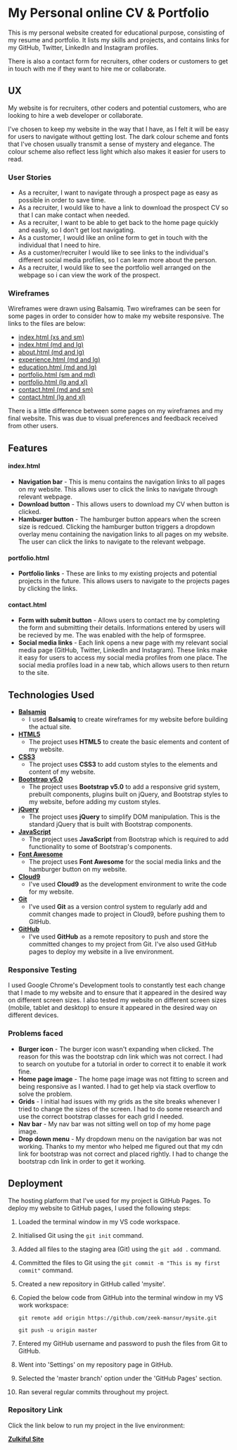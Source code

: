 # My Personal online CV & Portfolio 

This is my personal website created for educational purpose, consisting of my resume and portfolio. It lists my skills and projects, and contains links for my GitHub, Twitter, LinkedIn and Instagram profiles.

There is also a contact form for recruiters, other coders or customers to get in touch with me if they want to hire me or collaborate.

## UX

My website is for recruiters, other coders and potential customers, who are looking to hire a web developer or collaborate.  

I've chosen to keep my website in the way that I have, as I felt it will be easy for users to navigate without getting lost. The dark colour scheme and fonts that I've chosen usually transmit a sense of mystery and elegance. The colour scheme also reflect less light which also makes it easier for users to read.
 
### User Stories

- As a recruiter, I want to navigate through a prospect page as easy as possible in order to save time.
- As a recruiter, I would like to have a link to download the prospect CV so that I can make contact when needed. 
- As a recruiter, I want to be able to get back to the home page quickly and easily, so I don't get lost navigating. 
- As a customer, I would like an online form to get in touch with the individual that I need to hire. 
- As a customer/recruiter I would like to see links to the individual's different social media profiles, so I can learn more about the person.
- As a recruiter, I would like to see the portfolio well arranged on the webpage so  i can view the work of the prospect.

 
### Wireframes

Wireframes were drawn using Balsamiq. Two wireframes can be seen for some pages in order to consider how to make my website responsive. The links to the files are below:

- [index.html (xs and sm)](https://github.com/zeek-mansur/web-page-repo/blob/master/wireframes/New%20Wireframe%207.png)
- [index.html (md and lg)](https://github.com/zeek-mansur/web-page-repo/blob/master/wireframes/New%20Wireframe%201.png)
- [about.html (md and lg)](https://github.com/zeek-mansur/web-page-repo/blob/master/wireframes/New%20Wireframe%202.png)
- [experience.html (md and lg)](https://github.com/zeek-mansur/web-page-repo/blob/master/wireframes/New%20Wireframe%203.png)
- [education.html (md and lg)](https://github.com/zeek-mansur/web-page-repo/blob/master/wireframes/New%20Wireframe%204.png)
- [portfolio.html (sm and md)](https://github.com/zeek-mansur/web-page-repo/blob/master/wireframes/New%20Wireframe%209.png)
- [portfolio.html (lg and xl)](https://github.com/zeek-mansur/web-page-repo/blob/master/wireframes/New%20Wireframe%205.png)
- [contact.html (md and sm)](https://github.com/zeek-mansur/web-page-repo/blob/master/wireframes/New%20Wireframe%208.png)
- [contact.html (lg and xl)](https://github.com/zeek-mansur/web-page-repo/blob/master/wireframes/New%20Wireframe%206.png)

There is a little difference between some pages on my wireframes and my final website. This was due to visual preferences and feedback received from other users.

## Features

#### index.html

- **Navigation bar** - This is menu contains the navigation links to all pages on my website. This allows user to click the links to navigate through relevant webpage.
- **Download button** - This allows users to download my CV when button is clicked.
- **Hamburger button** - The hamburger button appears when the screen size is redcued. Clicking the hamburger button triggers a dropdown overlay menu containing the navigation links to all pages on my website. The user can click the links to navigate to the relevant webpage.


#### portfolio.html

- **Portfolio links** - These are links to my existing projects and potential projects in the future. This allows users to navigate to the projects pages by clicking the links.


#### contact.html

- **Form with submit button** - Allows users to contact me by completing the form and submitting their details. Informations entered by users will be recieved by me. The was enabled with the help of formspree.
- **Social media links** - Each link opens a new page with my relevant social media page (GitHub, Twitter, LinkedIn and Instagram). These links make it easy for users to access my social media profiles from one place. The social media profiles load in a new tab, which allows users to then return to the site.

## Technologies Used

- [**Balsamiq**](https://balsamiq.com/)
    - I used **Balsamiq** to create wireframes for my website before building the actual site.
- [**HTML5**](https://developer.mozilla.org/en-US/docs/Web/Guide/HTML/HTML5)
    - The project uses **HTML5** to create the basic elements and content of my website.
- [**CSS3**](https://developer.mozilla.org/en-US/docs/Web/CSS/CSS3)
    - The project uses **CSS3** to add custom styles to the elements and content of my website.
- [**Bootstrap v5.0**](https://getbootstrap.com/)
    - The project uses **Bootstrap v5.0** to add a responsive grid system, prebuilt components, plugins built on jQuery, and Bootstrap styles to my website, before adding my custom styles.
- [**jQuery**](https://jquery.com)
    - The project uses **jQuery** to simplify DOM manipulation. This is the standard jQuery that is built with Bootstrap components.
- [**JavaScript**](https://www.javascript.com/)
    - The project uses **JavaScript** from Bootstrap which is required to add functionality to some of Bootstrap's components.
- [**Font Awesome**](https://fontawesome.com/)
    - The project uses **Font Awesome** for the social media links and the hamburger button on my website.
- [**Cloud9**](https://c9.io/login)
    - I've used **Cloud9** as the development environment to write the code for my website.
- [**Git**](https://git-scm.com/)
    - I've used **Git** as a version control system to regularly add and commit changes made to project in Cloud9, before pushing them to GitHub.
- [**GitHub**](https://github.com/)
    - I've used **GitHub** as a remote repository to push and store the committed changes to my project from Git. I've also used GitHub pages to deploy my website in a live environment.

### Responsive Testing

I used Google Chrome's Development tools to constantly test each change that I made to my website and to ensure that it appeared in the desired way on different screen sizes. I also tested my website on different screen sizes (mobile, tablet and desktop) to ensure it appeared in the desired way on different devices.

### Problems faced

- **Burger icon** - The burger icon wasn't expanding when clicked. The reason for this was the bootstrap cdn link which was not correct. I had to search on youtube for a tutorial in order to correct it to enable it work fine.
- **Home page image** - The home page image was not fitting to screen and being responsive as I wanted. I had to get help via stack overflow to solve the problem.
- **Grids** - I initial had issues with my grids as the site breaks whenever I tried to change the sizes of the screen. I had to do some research and use the correct bootstrap classes for each grid I needed.
- **Nav bar** - My nav bar was not sitting well on top of my home page image. 
- **Drop down menu** - My dropdown menu on the navigation bar was not working. Thanks to my mentor who helped me figured out that my cdn link for bootstrap was not correct and placed rightly. I had to change the bootstrap cdn link in order to get it working. 

## Deployment

The hosting platform that I've used for my project is GitHub Pages. To deploy my website to GitHub pages, I used the following steps:

1. Loaded the terminal window in my VS code workspace.
2. Initialised Git using the `git init` command.
3. Added all files to the staging area (Git) using the `git add .` command.
4. Committed the files to Git using the `git commit -m "This is my first commit"` command.
5. Created a new repository in GitHub called 'mysite'.
6. Copied the below code from GitHub into the terminal window in my VS work workspace:

    ```git remote add origin https://github.com/zeek-mansur/mysite.git```

    ```git push -u origin master```

7. Entered my GitHub username and password to push the files from Git to GitHub.
8. Went into 'Settings' on my repository page in GitHub.
9. Selected the 'master branch' option under the 'GitHub Pages' section.
10. Ran several regular commits throughout my project.

### Repository Link

Click the link below to run my project in the live environment:

[**Zulkiful Site**](https://zeek-mansur.github.io/mysite/)


